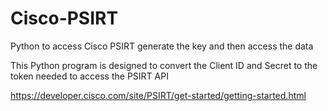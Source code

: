 # Cisco-PSIRT
Python to access Cisco PSIRT generate the key and then access the data 

This Python program is designed to convert the Client ID and Secret to the token needed to access the PSIRT API

https://developer.cisco.com/site/PSIRT/get-started/getting-started.html

